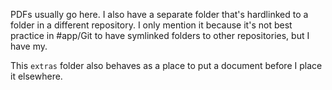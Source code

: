 PDFs usually go here. I also have a separate folder that's hardlinked to a folder in a different repository. I only mention it because it's not best practice in #app/Git to have symlinked folders to other repositories, but I have my. 

This `extras` folder also behaves as a place to put a document before I place it elsewhere.